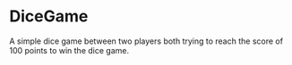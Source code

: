 # DiceGame
A simple dice game between two players both trying to reach the score of 100 points to win the dice game. 
